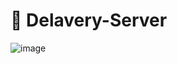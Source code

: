 # 🥺 Delavery-Server
![image](https://github.com/user-attachments/assets/3bd41430-3b5e-462d-9adf-b1762d3abcd1)
